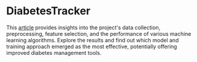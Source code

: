 # DiabetesTracker
This [article](https://nourabosen.me/posts/enhancing-diabetes-management-with-machine-learning) provides insights into the project's data collection, preprocessing, feature selection, and the performance of various machine learning algorithms. Explore the results and find out which model and training approach emerged as the most effective, potentially offering improved diabetes management tools.

